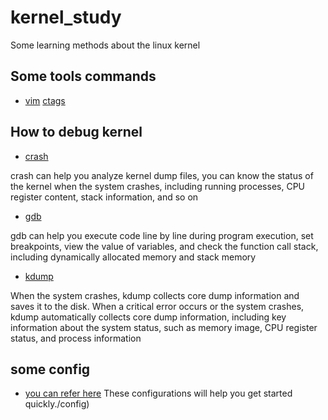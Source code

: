 # kernel_study
Some learning methods about the linux kernel

## Some tools commands

- [vim](./commands/vim_command.md)	[ctags](./commands/ctags.md)

## How to debug kernel

- [crash](./dbg_meth/crash.md)

crash can help you analyze kernel dump files, you can know the status of the kernel when the system crashes, including running processes, CPU register content, stack information, and so on

- [gdb](./dbg_meth/gdb.md)

gdb can help you execute code line by line during program execution, set breakpoints, view the value of variables, and check the function call stack, including dynamically allocated memory and stack memory

- [kdump](./dbg_meth/kdump.md)

When the system crashes, kdump collects core dump information and saves it to the disk. When a critical error occurs or the system crashes, kdump automatically collects core dump information, including key information about the system status, such as memory image, CPU register status, and process information

## some config

- [you can refer here](./config)	These configurations will help you get started quickly./config)
